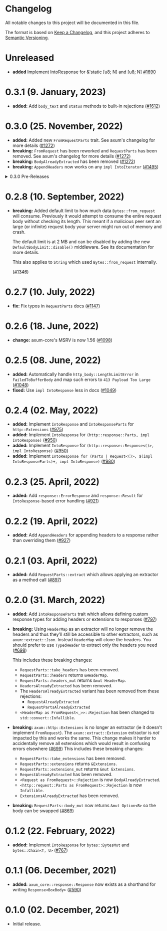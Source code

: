 # Changelog

All notable changes to this project will be documented in this file.

The format is based on [Keep a Changelog](https://keepachangelog.com/en/1.0.0/),
and this project adheres to [Semantic Versioning](https://semver.org/spec/v2.0.0.html).

# Unreleased

- **added** Implement IntoResponse for &'static [u8; N] and [u8; N] [#1690](https://github.com/tokio-rs/axum/pull/1690)

# 0.3.1 (9. January, 2023)

- **added:** Add `body_text` and `status` methods to built-in rejections ([#1612])

[#1612]: https://github.com/tokio-rs/axum/pull/1612

# 0.3.0 (25. November, 2022)

- **added:** Added new `FromRequestParts` trait. See axum's changelog for more
  details ([#1272])
- **breaking:** `FromRequest` has been reworked and `RequestParts` has been
  removed. See axum's changelog for more details ([#1272])
- **breaking:** `BodyAlreadyExtracted` has been removed ([#1272])
- **breaking:** `AppendHeaders` now works on any `impl IntoIterator` ([#1495])

[#1272]: https://github.com/tokio-rs/axum/pull/1272
[#1495]: https://github.com/tokio-rs/axum/pull/1495

<details>
<summary>0.3.0 Pre-Releases</summary>

# 0.3.0-rc.3 (8. November, 2022)

- **added:** Add `DefaultBodyLimit::max` for changing the default body limit ([#1397])
- **added:** Add `Error::into_inner` for converting `Error` to `BoxError` without allocating ([#1476])
- **breaking:** `AppendHeaders` now works on any `impl IntoIterator` ([#1495])

[#1397]: https://github.com/tokio-rs/axum/pull/1397
[#1476]: https://github.com/tokio-rs/axum/pull/1476
[#1495]: https://github.com/tokio-rs/axum/pull/1495

# 0.3.0-rc.2 (10. September, 2022)

- **breaking:** Added default limit to how much data `Bytes::from_request` will
  consume. Previously it would attempt to consume the entire request body
  without checking its length. This meant if a malicious peer sent an large (or
  infinite) request body your server might run out of memory and crash.

  The default limit is at 2 MB and can be disabled by adding the new
  `DefaultBodyLimit::disable()` middleware. See its documentation for more
  details.

  This also applies to `String` which used `Bytes::from_request` internally.

  ([#1346])

[#1346]: https://github.com/tokio-rs/axum/pull/1346

# 0.3.0-rc.1 (23. August, 2022)

- **breaking:** `FromRequest` has been reworked and `RequestParts` has been
  removed. See axum's changelog for more details ([#1272])
- **added:** Added new `FromRequestParts` trait. See axum's changelog for more
  details ([#1272])
- **breaking:** `BodyAlreadyExtracted` has been removed ([#1272])

[#1155]: https://github.com/tokio-rs/axum/pull/1155
[#1272]: https://github.com/tokio-rs/axum/pull/1272

</details>

# 0.2.8 (10. September, 2022)

- **breaking:** Added default limit to how much data `Bytes::from_request` will
  consume. Previously it would attempt to consume the entire request body
  without checking its length. This meant if a malicious peer sent an large (or
  infinite) request body your server might run out of memory and crash.

  The default limit is at 2 MB and can be disabled by adding the new
  `DefaultBodyLimit::disable()` middleware. See its documentation for more
  details.

  This also applies to `String` which used `Bytes::from_request` internally.

  ([#1346])

[#1346]: https://github.com/tokio-rs/axum/pull/1346

# 0.2.7 (10. July, 2022)

- **fix:** Fix typos in `RequestParts` docs ([#1147])

[#1147]: https://github.com/tokio-rs/axum/pull/1147

# 0.2.6 (18. June, 2022)

- **change:** axum-core's MSRV is now 1.56 ([#1098])

[#1098]: https://github.com/tokio-rs/axum/pull/1098

# 0.2.5 (08. June, 2022)

- **added:** Automatically handle `http_body::LengthLimitError` in `FailedToBufferBody` and map
  such errors to `413 Payload Too Large` ([#1048])
- **fixed:** Use `impl IntoResponse` less in docs ([#1049])

[#1048]: https://github.com/tokio-rs/axum/pull/1048
[#1049]: https://github.com/tokio-rs/axum/pull/1049

# 0.2.4 (02. May, 2022)

- **added:** Implement `IntoResponse` and `IntoResponseParts` for `http::Extensions` ([#975])
- **added:** Implement `IntoResponse` for `(http::response::Parts, impl IntoResponse)` ([#950])
- **added:** Implement `IntoResponse` for `(http::response::Response<()>, impl IntoResponse)` ([#950])
- **added:** Implement `IntoResponse for (Parts | Request<()>, $(impl IntoResponseParts)+, impl IntoResponse)` ([#980])

[#950]: https://github.com/tokio-rs/axum/pull/950
[#975]: https://github.com/tokio-rs/axum/pull/975
[#980]: https://github.com/tokio-rs/axum/pull/980

# 0.2.3 (25. April, 2022)

- **added:** Add `response::ErrorResponse` and `response::Result` for
  `IntoResponse`-based error handling ([#921])

[#921]: https://github.com/tokio-rs/axum/pull/921

# 0.2.2 (19. April, 2022)

- **added:** Add `AppendHeaders` for appending headers to a response rather than overriding them ([#927])

[#927]: https://github.com/tokio-rs/axum/pull/927

# 0.2.1 (03. April, 2022)

- **added:** Add `RequestParts::extract` which allows applying an extractor as a method call ([#897])

[#897]: https://github.com/tokio-rs/axum/pull/897

# 0.2.0 (31. March, 2022)

- **added:** Add `IntoResponseParts` trait which allows defining custom response
  types for adding headers or extensions to responses ([#797])
- **breaking:** Using `HeaderMap` as an extractor will no longer remove the headers and thus
  they'll still be accessible to other extractors, such as `axum::extract::Json`. Instead
  `HeaderMap` will clone the headers. You should prefer to use `TypedHeader` to extract only the
  headers you need ([#698])

  This includes these breaking changes:
    - `RequestParts::take_headers` has been removed.
    - `RequestParts::headers` returns `&HeaderMap`.
    - `RequestParts::headers_mut` returns `&mut HeaderMap`.
    - `HeadersAlreadyExtracted` has been removed.
    - The `HeadersAlreadyExtracted` variant has been removed from these rejections:
        - `RequestAlreadyExtracted`
        - `RequestPartsAlreadyExtracted`
    - `<HeaderMap as FromRequest<_>>::Rejection` has been changed to `std::convert::Infallible`.
- **breaking:** `axum::http::Extensions` is no longer an extractor (ie it
  doesn't implement `FromRequest`). The `axum::extract::Extension` extractor is
  _not_ impacted by this and works the same. This change makes it harder to
  accidentally remove all extensions which would result in confusing errors
  elsewhere ([#699])
  This includes these breaking changes:
    - `RequestParts::take_extensions` has been removed.
    - `RequestParts::extensions` returns `&Extensions`.
    - `RequestParts::extensions_mut` returns `&mut Extensions`.
    - `RequestAlreadyExtracted` has been removed.
    - `<Request as FromRequest>::Rejection` is now `BodyAlreadyExtracted`.
    - `<http::request::Parts as FromRequest>::Rejection` is now `Infallible`.
    - `ExtensionsAlreadyExtracted` has been removed.
- **breaking:** `RequestParts::body_mut` now returns `&mut Option<B>` so the
  body can be swapped ([#869])

[#698]: https://github.com/tokio-rs/axum/pull/698
[#699]: https://github.com/tokio-rs/axum/pull/699
[#797]: https://github.com/tokio-rs/axum/pull/797
[#869]: https://github.com/tokio-rs/axum/pull/869

# 0.1.2 (22. February, 2022)

- **added:** Implement `IntoResponse` for `bytes::BytesMut` and `bytes::Chain<T, U>` ([#767])

[#767]: https://github.com/tokio-rs/axum/pull/767

# 0.1.1 (06. December, 2021)

- **added:** `axum_core::response::Response` now exists as a shorthand for writing `Response<BoxBody>` ([#590])

[#590]: https://github.com/tokio-rs/axum/pull/590

# 0.1.0 (02. December, 2021)

- Initial release.
